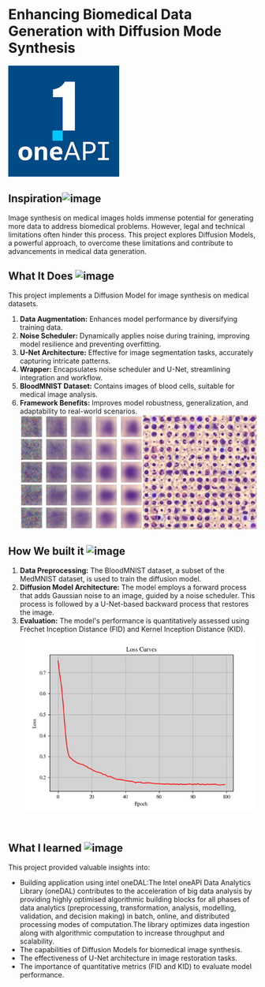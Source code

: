 # Enhancing Biomedical Data Generation with Diffusion Mode Synthesis

![image](218504609-585bcebe-5101-4477-bdd2-3a1ba13a64a8.png)<br>
## Inspiration![image](https://user-images.githubusercontent.com/72274851/218500470-ec078b99-0a50-4b06-a2df-c09e47ecc187.png)

Image synthesis on medical images holds immense potential for generating more data to address biomedical problems. 
However, legal and technical limitations often hinder this process. This project explores Diffusion Models, a powerful approach, to overcome these limitations and contribute to advancements in medical data generation.
<br>


## What It Does ![image](https://user-images.githubusercontent.com/72274851/218503394-b52dfcc9-0620-4f44-94f5-46a09a5cc970.png)

This project implements a Diffusion Model for image synthesis on medical datasets. 
1. **Data Augmentation:** Enhances model performance by diversifying training data.
2. **Noise Scheduler:** Dynamically applies noise during training, improving model resilience and preventing overfitting.
3. **U-Net Architecture:** Effective for image segmentation tasks, accurately capturing intricate patterns.
4. **Wrapper:** Encapsulates noise scheduler and U-Net, streamlining integration and workflow.
5. **BloodMNIST Dataset:** Contains images of blood cells, suitable for medical image analysis.
6. **Framework Benefits:** Improves model robustness, generalization, and adaptability to real-world scenarios.<br>
![image](qualitative_result.png)


## How We built it ![image](https://user-images.githubusercontent.com/72274851/218502434-f6e66043-0db0-4f85-b7f4-f33b2d33df1f.png)


1. **Data Preprocessing:** The BloodMNIST dataset, a subset of the MedMNIST dataset, is used to train the diffusion model.
2. **Diffusion Model Architecture:** The model employs a forward process that adds Gaussian noise to an image, guided by a noise scheduler. This process is followed by a U-Net-based backward process that restores the image.
3. **Evaluation:** The model's performance is quantitatively assessed using Fréchet Inception Distance (FID) and Kernel Inception Distance (KID).<br>
![image](loss_curve.png)
<br>

## What I learned ![image](https://user-images.githubusercontent.com/72274851/218499685-e8d445fc-e35e-4ab5-abc1-c32462592603.png)


This project provided valuable insights into:

* Building application using intel oneDAL:The Intel oneAPI Data Analytics Library (oneDAL) contributes to the acceleration of big data analysis by providing highly optimised algorithmic building blocks for all phases of data analytics (preprocessing, transformation, analysis, modelling, validation, and decision making) in batch, online, and distributed processing modes of computation.The library optimizes data ingestion along with algorithmic computation to increase throughput and scalability.
* The capabilities of Diffusion Models for biomedical image synthesis.
* The effectiveness of U-Net architecture in image restoration tasks.
* The importance of quantitative metrics (FID and KID) to evaluate model performance.
